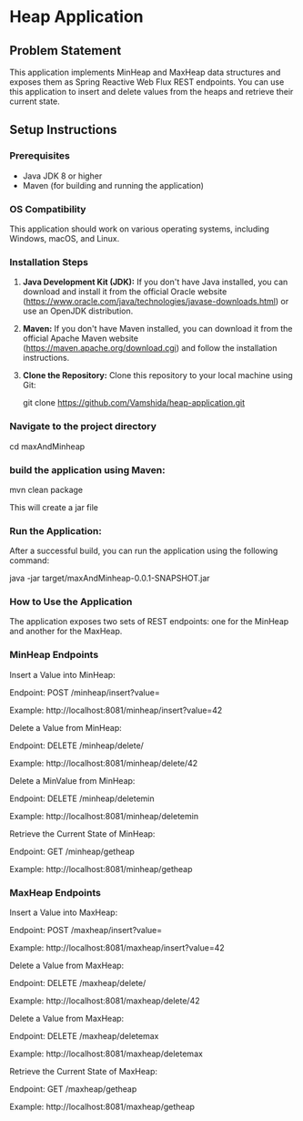 # Heap Application

## Problem Statement

This application implements MinHeap and MaxHeap data structures and exposes them as Spring Reactive Web Flux REST endpoints. You can use this application to insert and delete values from the heaps and retrieve their current state.

## Setup Instructions

### Prerequisites

- Java JDK 8 or higher
- Maven (for building and running the application)

### OS Compatibility

This application should work on various operating systems, including Windows, macOS, and Linux.

### Installation Steps

1. **Java Development Kit (JDK):** If you don't have Java installed, you can download and install it from the official 
   Oracle website (https://www.oracle.com/java/technologies/javase-downloads.html) or use an OpenJDK distribution.

2. **Maven:** If you don't have Maven installed, you can download it from the official Apache Maven website 
   (https://maven.apache.org/download.cgi) and follow the installation instructions.

3. **Clone the Repository:** Clone this repository to your local machine using Git:

   git clone https://github.com/Vamshida/heap-application.git
   
### Navigate to the project directory 
cd maxAndMinheap

### build the application using Maven:
mvn clean package

This will create a jar file

### Run the Application: 
After a successful build, you can run the application using the following command:

java -jar target/maxAndMinheap-0.0.1-SNAPSHOT.jar

### How to Use the Application

The application exposes two sets of REST endpoints: one for the MinHeap and another for the MaxHeap.

### MinHeap Endpoints
Insert a Value into MinHeap:

Endpoint: POST /minheap/insert?value=<value>

Example: http://localhost:8081/minheap/insert?value=42

Delete a Value from MinHeap:

Endpoint: DELETE /minheap/delete/<value>

Example: http://localhost:8081/minheap/delete/42

Delete a MinValue from MinHeap:

Endpoint: DELETE /minheap/deletemin

Example: http://localhost:8081/minheap/deletemin

Retrieve the Current State of MinHeap:

Endpoint: GET /minheap/getheap

Example: http://localhost:8081/minheap/getheap


### MaxHeap Endpoints
Insert a Value into MaxHeap:

Endpoint: POST /maxheap/insert?value=<value>

Example: http://localhost:8081/maxheap/insert?value=42

Delete a Value from MaxHeap:

Endpoint: DELETE /maxheap/delete/<value>

Example: http://localhost:8081/maxheap/delete/42

Delete a Value from MaxHeap:

Endpoint: DELETE /maxheap/deletemax

Example: http://localhost:8081/maxheap/deletemax

Retrieve the Current State of MaxHeap:

Endpoint: GET /maxheap/getheap

Example: http://localhost:8081/maxheap/getheap


